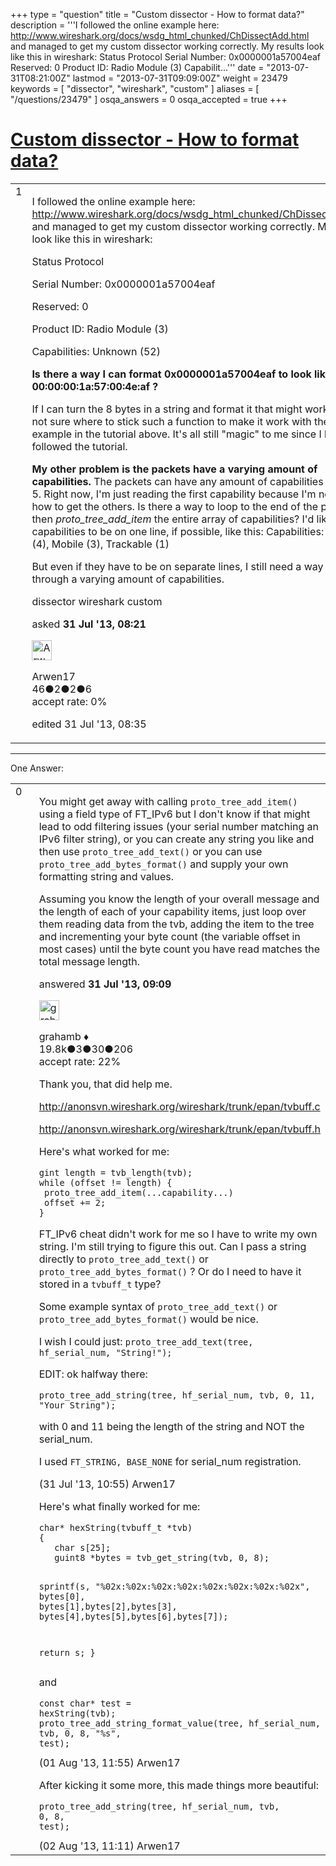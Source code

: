 +++
type = "question"
title = "Custom dissector - How to format data?"
description = '''I followed the online example here: http://www.wireshark.org/docs/wsdg_html_chunked/ChDissectAdd.html and managed to get my custom dissector working correctly. My results look like this in wireshark: Status Protocol Serial Number: 0x0000001a57004eaf Reserved: 0 Product ID: Radio Module (3) Capabilit...'''
date = "2013-07-31T08:21:00Z"
lastmod = "2013-07-31T09:09:00Z"
weight = 23479
keywords = [ "dissector", "wireshark", "custom" ]
aliases = [ "/questions/23479" ]
osqa_answers = 0
osqa_accepted = true
+++

<div class="headNormal">

# [Custom dissector - How to format data?](/questions/23479/custom-dissector-how-to-format-data)

</div>

<div id="main-body">

<div id="askform">

<table id="question-table" style="width:100%;"><colgroup><col style="width: 50%" /><col style="width: 50%" /></colgroup><tbody><tr class="odd"><td style="width: 30px; vertical-align: top"><div class="vote-buttons"><div id="post-23479-score" class="post-score" title="current number of votes">1</div><div id="favorite-count" class="favorite-count"></div></div></td><td><div id="item-right"><div class="question-body"><p>I followed the online example here: <a href="http://www.wireshark.org/docs/wsdg_html_chunked/ChDissectAdd.html">http://www.wireshark.org/docs/wsdg_html_chunked/ChDissectAdd.html</a> and managed to get my custom dissector working correctly. My results look like this in wireshark:</p><p>Status Protocol</p><p>Serial Number: 0x0000001a57004eaf</p><p>Reserved: 0</p><p>Product ID: Radio Module (3)</p><p>Capabilities: Unknown (52)</p><p><strong>Is there a way I can format 0x0000001a57004eaf to look like 00:00:00:1a:57:00:4e:af ?</strong></p><p>If I can turn the 8 bytes in a string and format it that might work. I'm just not sure where to stick such a function to make it work with the foo example in the tutorial above. It's all still "magic" to me since I blindly followed the tutorial.</p><p><strong>My other problem is the packets have a varying amount of capabilities.</strong> The packets can have any amount of capabilities from 1 to 5. Right now, I'm just reading the first capability because I'm not sure how to get the others. Is there a way to loop to the end of the packet, then <em>proto_tree_add_item</em> the entire array of capabilities? I'd like the capabilities to be on one line, if possible, like this: Capabilities: Human (4), Mobile (3), Trackable (1)</p><p>But even if they have to be on separate lines, I still need a way to loop through a varying amount of capabilities.</p></div><div id="question-tags" class="tags-container tags">dissector wireshark custom</div><div id="question-controls" class="post-controls"></div><div class="post-update-info-container"><div class="post-update-info post-update-info-user"><p>asked <strong>31 Jul '13, 08:21</strong></p><img src="https://secure.gravatar.com/avatar/477c22aa68350514a3d320929b588791?s=32&amp;d=identicon&amp;r=g" class="gravatar" width="32" height="32" alt="Arwen17&#39;s gravatar image" /><p>Arwen17<br />
<span class="score" title="46 reputation points">46</span><span title="2 badges"><span class="badge1">●</span><span class="badgecount">2</span></span><span title="2 badges"><span class="silver">●</span><span class="badgecount">2</span></span><span title="6 badges"><span class="bronze">●</span><span class="badgecount">6</span></span><br />
<span class="accept_rate" title="Rate of the user&#39;s accepted answers">accept rate:</span> <span title="Arwen17 has no accepted answers">0%</span></p></div><div class="post-update-info post-update-info-edited"><p>edited 31 Jul '13, 08:35</p></div></div><div id="comments-container-23479" class="comments-container"></div><div id="comment-tools-23479" class="comment-tools"></div><div class="clear"></div><div id="comment-23479-form-container" class="comment-form-container"></div><div class="clear"></div></div></td></tr></tbody></table>

------------------------------------------------------------------------

<div class="tabBar">

<span id="sort-top"></span>

<div class="headQuestions">

One Answer:

</div>

</div>

<span id="23480"></span>

<div id="answer-container-23480" class="answer accepted-answer">

<table style="width:100%;"><colgroup><col style="width: 50%" /><col style="width: 50%" /></colgroup><tbody><tr class="odd"><td style="width: 30px; vertical-align: top"><div class="vote-buttons"><div id="post-23480-score" class="post-score" title="current number of votes">0</div></div></td><td><div class="item-right"><div class="answer-body"><p>You might get away with calling <code>proto_tree_add_item()</code> using a field type of FT_IPv6 but I don't know if that might lead to odd filtering issues (your serial number matching an IPv6 filter string), or you can create any string you like and then use <code>proto_tree_add_text()</code> or you can use <code>proto_tree_add_bytes_format()</code> and supply your own formatting string and values.</p><p>Assuming you know the length of your overall message and the length of each of your capability items, just loop over them reading data from the tvb, adding the item to the tree and incrementing your byte count (the variable offset in most cases) until the byte count you have read matches the total message length.</p></div><div class="answer-controls post-controls"></div><div class="post-update-info-container"><div class="post-update-info post-update-info-user"><p>answered <strong>31 Jul '13, 09:09</strong></p><img src="https://secure.gravatar.com/avatar/d2a7e24ca66604c749c7c88c1da8ff78?s=32&amp;d=identicon&amp;r=g" class="gravatar" width="32" height="32" alt="grahamb&#39;s gravatar image" /><p>grahamb ♦<br />
<span class="score" title="19834 reputation points"><span>19.8k</span></span><span title="3 badges"><span class="badge1">●</span><span class="badgecount">3</span></span><span title="30 badges"><span class="silver">●</span><span class="badgecount">30</span></span><span title="206 badges"><span class="bronze">●</span><span class="badgecount">206</span></span><br />
<span class="accept_rate" title="Rate of the user&#39;s accepted answers">accept rate:</span> <span title="grahamb has 274 accepted answers">22%</span></p></div></div><div id="comments-container-23480" class="comments-container"><span id="23488"></span><div id="comment-23488" class="comment"><div id="post-23488-score" class="comment-score"></div><div class="comment-text"><p>Thank you, that did help me.</p><p><a href="http://anonsvn.wireshark.org/wireshark/trunk/epan/tvbuff.c">http://anonsvn.wireshark.org/wireshark/trunk/epan/tvbuff.c</a></p><p><a href="http://anonsvn.wireshark.org/wireshark/trunk/epan/tvbuff.h">http://anonsvn.wireshark.org/wireshark/trunk/epan/tvbuff.h</a></p><p>Here's what worked for me:</p><pre><code>gint length = tvb_length(tvb);
while (offset != length) {
 proto_tree_add_item(...capability...)
 offset += 2;
}</code></pre><p>FT_IPv6 cheat didn't work for me so I have to write my own string. I'm still trying to figure this out. Can I pass a string directly to <code>proto_tree_add_text()</code> or <code>proto_tree_add_bytes_format()</code> ? Or do I need to have it stored in a <code>tvbuff_t</code> type?</p><p>Some example syntax of <code>proto_tree_add_text()</code> or <code>proto_tree_add_bytes_format()</code> would be nice.</p><p>I wish I could just: <code>proto_tree_add_text(tree, hf_serial_num, "String!");</code></p><p>EDIT: ok halfway there:</p><pre><code>proto_tree_add_string(tree, hf_serial_num, tvb, 0, 11, &quot;Your String&quot;);</code></pre><p>with 0 and 11 being the length of the string and NOT the serial_num.</p><p>I used <code>FT_STRING, BASE_NONE</code> for serial_num registration.</p></div><div id="comment-23488-info" class="comment-info"><span class="comment-age">(31 Jul '13, 10:55)</span> Arwen17</div></div><span id="23509"></span><div id="comment-23509" class="comment"><div id="post-23509-score" class="comment-score"></div><div class="comment-text"><p>Here's what finally worked for me:</p><pre><code>char* hexString(tvbuff_t *tvb)
{
   char s[25];
   guint8 *bytes = tvb_get_string(tvb, 0, 8);

   sprintf(s, &quot;%02x:%02x:%02x:%02x:%02x:%02x:%02x:%02x&quot;, bytes[0], bytes[1],bytes[2],bytes[3],
                             bytes[4],bytes[5],bytes[6],bytes[7]);

   return s;
}</code></pre><p>and</p><pre><code>const char* test = hexString(tvb);
proto_tree_add_string_format_value(tree, hf_serial_num, tvb, 0, 8, &quot;%s&quot;, test);</code></pre></div><div id="comment-23509-info" class="comment-info"><span class="comment-age">(01 Aug '13, 11:55)</span> Arwen17</div></div><span id="23520"></span><div id="comment-23520" class="comment"><div id="post-23520-score" class="comment-score"></div><div class="comment-text"><p>After kicking it some more, this made things more beautiful:</p><pre><code>proto_tree_add_string(tree, hf_serial_num, tvb, 0, 8, test);</code></pre></div><div id="comment-23520-info" class="comment-info"><span class="comment-age">(02 Aug '13, 11:11)</span> Arwen17</div></div></div><div id="comment-tools-23480" class="comment-tools"></div><div class="clear"></div><div id="comment-23480-form-container" class="comment-form-container"></div><div class="clear"></div></div></td></tr></tbody></table>

</div>

<div class="paginator-container-left">

</div>

</div>

</div>

